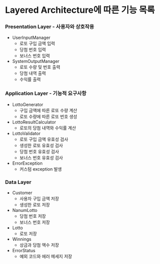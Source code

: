 # Layered Architecture에 따른 기능 목록

### Presentation Layer - 사용자와 상호작용

- UserInputManager
  - 로또 구입 금액 입력
  - 당첨 번호 입력
  - 보너스 번호 입력
- SystemOutputManager
  - 로또 수량 및 번호 출력
  - 당첨 내역 출력
  - 수익률 출력

### Application Layer - 기능적 요구사항

- LottoGenerator
  - 구입 금액에 따른 로또 수량 계산
  - 로또 수량에 따른 로또 번호 생성
- LottoResultCalculator
  - 로또의 당첨 내역와 수익률 계산
- LottoValidator
  - 로또 구입 금액 유효성 검사
  - 생성한 로또 유효성 검사
  - 당첨 번호 유효성 검사
  - 보너스 번호 유효성 검사
- ErrorException
  - 커스텀 exception 발생

### Data Layer
- Customer
  - 사용자 구입 금액 저장
  - 생성한 로또 저장
- NanumLotto
  - 당첨 번호 저장
  - 보너스 번호 저장
- Lotto
  - 로또 저장
- Winnings
  - 상금과 당첨 액수 저장
- ErrorStatus
  - 예외 코드와 에러 메세지 저장